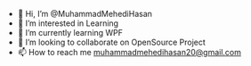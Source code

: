 - 👋 Hi, I’m @MuhammadMehediHasan
- 👀 I’m interested in Learning
- 🌱 I’m currently learning WPF
- 💞️ I’m looking to collaborate on OpenSource Project
- 📫 How to reach me muhammadmehedihasan20@gmail.com

<!---
MuhammadMehediHasan/MuhammadMehediHasan is a ✨ special ✨ repository because its `README.md` (this file) appears on your GitHub profile.
You can click the Preview link to take a look at your changes.
--->
